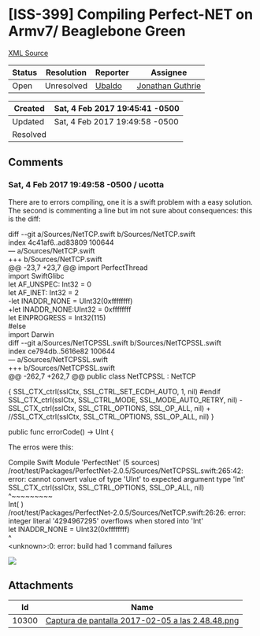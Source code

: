 # [ISS-399] Compiling Perfect-NET on Armv7/ Beaglebone Green

[XML Source](./xml/ISS-399.xml)
<p></p>





Status|Resolution|Reporter|Assignee
------|----------|--------|--------
Open|Unresolved|[Ubaldo](ucotta)|[Jonathan Guthrie]($jono)





Created|Sat, 4 Feb 2017 19:45:41 -0500
-------|--------------
Updated|Sat, 4 Feb 2017 19:49:58 -0500
Resolved|


## Comments




### Sat, 4 Feb 2017 19:49:58 -0500 / ucotta 

<p><p>There are to errors compiling, one it is a swift problem with a easy solution. The second is commenting a line but im not sure about consequences: this is the diff:</p>


<p>diff --git a/Sources/NetTCP.swift b/Sources/NetTCP.swift<br/>
index 4c41af6..ad83809 100644<br/>
&#8212; a/Sources/NetTCP.swift<br/>
+++ b/Sources/NetTCP.swift<br/>
@@ -23,7 +23,7 @@ import PerfectThread<br/>
 import SwiftGlibc<br/>
 let AF_UNSPEC: Int32 = 0<br/>
 let AF_INET: Int32 = 2<br/>
-let INADDR_NONE = UInt32(0xffffffff)<br/>
+let INADDR_NONE:UInt32 = 0xffffffff<br/>
 let EINPROGRESS = Int32(115)<br/>
 #else<br/>
 import Darwin<br/>
diff --git a/Sources/NetTCPSSL.swift b/Sources/NetTCPSSL.swift<br/>
index ce794db..5616e82 100644<br/>
&#8212; a/Sources/NetTCPSSL.swift<br/>
+++ b/Sources/NetTCPSSL.swift<br/>
@@ -262,7 +262,7 @@ public class NetTCPSSL : NetTCP </p>
{
                SSL_CTX_ctrl(sslCtx, SSL_CTRL_SET_ECDH_AUTO, 1, nil)
        #endif
                SSL_CTX_ctrl(sslCtx, SSL_CTRL_MODE, SSL_MODE_AUTO_RETRY, nil)
-               SSL_CTX_ctrl(sslCtx, SSL_CTRL_OPTIONS, SSL_OP_ALL, nil)
+               //SSL_CTX_ctrl(sslCtx, SSL_CTRL_OPTIONS, SSL_OP_ALL, nil)
        }

<p>        public func errorCode() -&gt; UInt {</p>


<p>The erros were this:</p>

<p>Compile Swift Module 'PerfectNet' (5 sources)<br/>
/root/test/Packages/PerfectNet-2.0.5/Sources/NetTCPSSL.swift:265:42: error: cannot convert value of type 'UInt' to expected argument type 'Int'<br/>
                SSL_CTX_ctrl(sslCtx, SSL_CTRL_OPTIONS, SSL_OP_ALL, nil)<br/>
                                                       ^~~~~~~~~~<br/>
                                                       Int(      )<br/>
/root/test/Packages/PerfectNet-2.0.5/Sources/NetTCP.swift:26:26: error: integer literal '4294967295' overflows when stored into 'Int'<br/>
let INADDR_NONE = UInt32(0xffffffff)<br/>
                         ^<br/>
&lt;unknown&gt;:0: error: build had 1 command failures</p>




<p><span class="image-wrap" style=""><a id="10300_thumb" href="http://jira.perfect.org:8080/secure/attachment/10300/10300_Captura+de+pantalla+2017-02-05+a+las+2.48.48.png" title="Captura de pantalla 2017-02-05 a las 2.48.48.png" file-preview-type="image" file-preview-id="10300" file-preview-title="Captura de pantalla 2017-02-05 a las 2.48.48.png"><img src="http://jira.perfect.org:8080/secure/thumbnail/10300/_thumb_10300.png" style="border: 0px solid black" /></a></span></p></p>

## Attachments





Id|Name
------|------------
10300|[Captura de pantalla 2017-02-05 a las 2.48.48.png](../attachment/10300/Captura+de+pantalla+2017-02-05+a+las+2.48.48.png)

